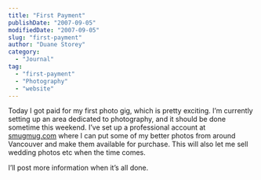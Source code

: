 ```yaml
---
title: "First Payment"
publishDate: "2007-09-05"
modifiedDate: "2007-09-05"
slug: "first-payment"
author: "Duane Storey"
category:
  - "Journal"
tag:
  - "first-payment"
  - "Photography"
  - "website"
---
```


Today I got paid for my first photo gig, which is pretty exciting. I’m currently setting up an area dedicated to photography, and it should be done sometime this weekend. I’ve set up a professional account at [smugmug.com](http://www.smugmug.com) where I can put some of my better photos from around Vancouver and make them available for purchase. This will also let me sell wedding photos etc when the time comes.

I’ll post more information when it’s all done.